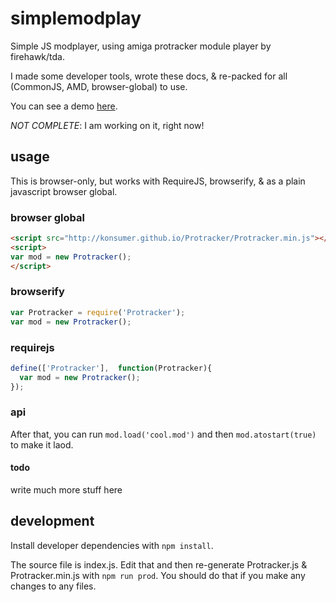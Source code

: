 # simplemodplay

Simple JS modplayer, using amiga protracker module player by firehawk/tda.

I made some developer tools, wrote these docs, & re-packed for all (CommonJS, AMD, browser-global) to use.

You can see a demo [here](http://konsumer.github.io/Protracker/).

_NOT COMPLETE_: I am working on it, right now!

## usage

This is browser-only, but works with RequireJS, browserify, & as a plain javascript browser global.

### browser global

```html
<script src="http://konsumer.github.io/Protracker/Protracker.min.js"></script>
<script>
var mod = new Protracker();
</script>
```

### browserify

```javascript
var Protracker = require('Protracker');
var mod = new Protracker();
```

### requirejs

```javascript
define(['Protracker'],  function(Protracker){
  var mod = new Protracker();
});
```

### api

After that, you can run `mod.load('cool.mod')` and then `mod.atostart(true)` to make it laod.

#### todo

write much more stuff here



## development

Install developer dependencies with `npm install`.

The source file is index.js. Edit that and then re-generate Protracker.js & Protracker.min.js with `npm run prod`. You should do that if you make any changes to any files.